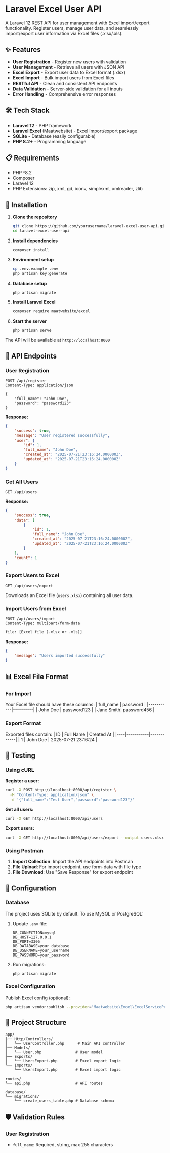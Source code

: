 # Laravel Excel User API

A Laravel 12 REST API for user management with Excel import/export functionality. Register users, manage user data, and seamlessly import/export user information via Excel files (.xlsx/.xls).

## ✨ Features

- **User Registration** - Register new users with validation
- **User Management** - Retrieve all users with JSON API
- **Excel Export** - Export user data to Excel format (.xlsx)
- **Excel Import** - Bulk import users from Excel files
- **RESTful API** - Clean and consistent API endpoints
- **Data Validation** - Server-side validation for all inputs
- **Error Handling** - Comprehensive error responses

## 🛠️ Tech Stack

- **Laravel 12** - PHP framework
- **Laravel Excel** (Maatwebsite) - Excel import/export package
- **SQLite** - Database (easily configurable)
- **PHP 8.2+** - Programming language

## 📋 Requirements

- PHP ^8.2
- Composer
- Laravel 12
- PHP Extensions: zip, xml, gd, iconv, simplexml, xmlreader, zlib

## 🚀 Installation

1. **Clone the repository**
   ```bash
   git clone https://github.com/yourusername/laravel-excel-user-api.git
   cd laravel-excel-user-api
   ```

2. **Install dependencies**
   ```bash
   composer install
   ```

3. **Environment setup**
   ```bash
   cp .env.example .env
   php artisan key:generate
   ```

4. **Database setup**
   ```bash
   php artisan migrate
   ```

5. **Install Laravel Excel**
   ```bash
   composer require maatwebsite/excel
   ```

6. **Start the server**
   ```bash
   php artisan serve
   ```

The API will be available at `http://localhost:8000`

## 📡 API Endpoints

### User Registration
```http
POST /api/register
Content-Type: application/json

{
    "full_name": "John Doe",
    "password": "password123"
}
```

**Response:**
```json
{
    "success": true,
    "message": "User registered successfully",
    "user": {
        "id": 1,
        "full_name": "John Doe",
        "created_at": "2025-07-21T23:16:24.000000Z",
        "updated_at": "2025-07-21T23:16:24.000000Z"
    }
}
```

### Get All Users
```http
GET /api/users
```

**Response:**
```json
{
    "success": true,
    "data": [
        {
            "id": 1,
            "full_name": "John Doe",
            "created_at": "2025-07-21T23:16:24.000000Z",
            "updated_at": "2025-07-21T23:16:24.000000Z"
        }
    ],
    "count": 1
}
```

### Export Users to Excel
```http
GET /api/users/export
```

Downloads an Excel file (`users.xlsx`) containing all user data.

### Import Users from Excel
```http
POST /api/users/import
Content-Type: multipart/form-data

file: [Excel file (.xlsx or .xls)]
```

**Response:**
```json
{
    "message": "Users imported successfully"
}
```

## 📊 Excel File Format

### For Import
Your Excel file should have these columns:
| full_name | password |
|-----------|----------|
| John Doe  | password123 |
| Jane Smith| password456 |

### Export Format
Exported files contain:
| ID | Full Name | Created At |
|----|-----------|------------|
| 1  | John Doe  | 2025-07-21 23:16:24 |

## 🧪 Testing

### Using cURL

**Register a user:**
```bash
curl -X POST http://localhost:8000/api/register \
  -H "Content-Type: application/json" \
  -d '{"full_name":"Test User","password":"password123"}'
```

**Get all users:**
```bash
curl -X GET http://localhost:8000/api/users
```

**Export users:**
```bash
curl -X GET http://localhost:8000/api/users/export --output users.xlsx
```

### Using Postman

1. **Import Collection**: Import the API endpoints into Postman
2. **File Upload**: For import endpoint, use form-data with file type
3. **File Download**: Use "Save Response" for export endpoint

## 🔧 Configuration

### Database
The project uses SQLite by default. To use MySQL or PostgreSQL:

1. Update `.env` file:
   ```env
   DB_CONNECTION=mysql
   DB_HOST=127.0.0.1
   DB_PORT=3306
   DB_DATABASE=your_database
   DB_USERNAME=your_username
   DB_PASSWORD=your_password
   ```

2. Run migrations:
   ```bash
   php artisan migrate
   ```

### Excel Configuration
Publish Excel config (optional):
```bash
php artisan vendor:publish --provider="Maatwebsite\Excel\ExcelServiceProvider" --tag=config
```

## 📁 Project Structure

```
app/
├── Http/Controllers/
│   └── UserController.php      # Main API controller
├── Models/
│   └── User.php               # User model
├── Exports/
│   └── UsersExport.php        # Excel export logic
└── Imports/
    └── UsersImport.php        # Excel import logic

routes/
└── api.php                    # API routes

database/
└── migrations/
    └── create_users_table.php # Database schema
```

## 🛡️ Validation Rules

### User Registration
- `full_name`: Required, string, max 255 characters
